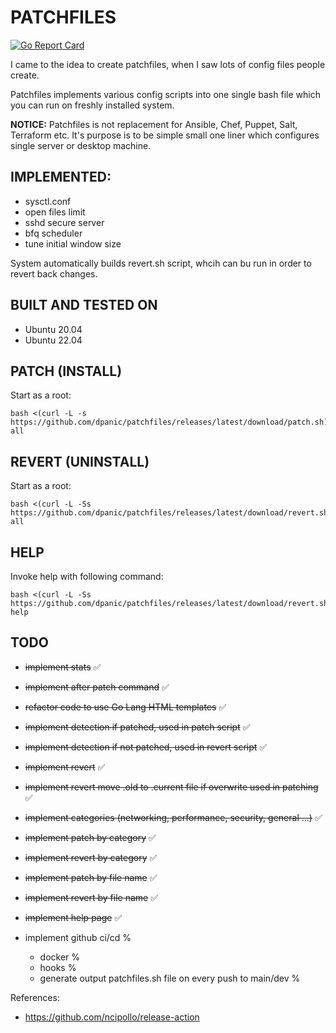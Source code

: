 # PATCHFILES
[![Go Report Card](https://goreportcard.com/badge/github.com/dpanic/patchfiles)](https://goreportcard.com/report/github.com/dpanic/patchfiles)

I came to the idea to create patchfiles, when I saw lots of config files people create.

Patchfiles implements various config scripts into one single bash file which you can run on freshly installed system.


**NOTICE:** Patchfiles is not replacement for Ansible, Chef, Puppet, Salt, Terraform etc. It's purpose is to be simple small one liner which configures single server or desktop machine.
 
## IMPLEMENTED:
* sysctl.conf
* open files limit
* sshd secure server
* bfq scheduler
* tune initial window size

System automatically builds revert.sh script, whcih can bu run in order to revert back changes.

## BUILT AND TESTED ON
* Ubuntu 20.04
* Ubuntu 22.04

## PATCH (INSTALL)
Start as a root:
```
bash <(curl -L -s https://github.com/dpanic/patchfiles/releases/latest/download/patch.sh) all
```

## REVERT (UNINSTALL)
Start as a root:
```
bash <(curl -L -Ss https://github.com/dpanic/patchfiles/releases/latest/download/revert.sh) all
```

## HELP
Invoke help with following command:
```
bash <(curl -L -Ss https://github.com/dpanic/patchfiles/releases/latest/download/revert.sh) help
```




## TODO
* ~~implement stats~~ ✅
* ~~implement after patch command~~ ✅
* ~~refactor code to use Go Lang HTML templates~~ ✅
* ~~implement detection if patched, used in patch script~~ ✅ 
* ~~implement detection if not patched, used in revert script~~ ✅ 
* ~~implement revert~~ ✅ 
* ~~implement revert move .old to .current file if overwrite used in patching~~ ✅ 
* ~~implement categories (networking, performance, security, general ...)~~ ✅
* ~~implement patch by category~~ ✅
* ~~implement revert by category~~ ✅
* ~~implement patch by file name~~ ✅
* ~~implement revert by file name~~ ✅
* ~~implement help page~~ ✅

* implement github ci/cd % 
    * docker % 
    * hooks % 
    * generate output patchfiles.sh file on every push to main/dev % 

References:
* https://github.com/ncipollo/release-action
